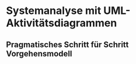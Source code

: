 # Systemanalyse mit UML-Aktivitätsdiagrammen

## Pragmatisches Schritt für Schritt Vorgehensmodell


